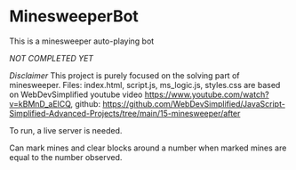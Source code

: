 # MinesweeperBot
This is a minesweeper auto-playing bot

*NOT COMPLETED YET*

*Disclaimer*
This project is purely focused on the solving part of minesweeper.
Files: index.html, script.js, ms_logic.js, styles.css are based on WebDevSimplified youtube video
https://www.youtube.com/watch?v=kBMnD_aElCQ,
github: https://github.com/WebDevSimplified/JavaScript-Simplified-Advanced-Projects/tree/main/15-minesweeper/after


To run, a live server is needed.

Can mark mines and clear blocks around a number when marked mines are equal to the number observed.
